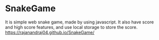 # SnakeGame
It is simple web snake game, made by using javascript.
It also have score and high score features, and use local storage to store the score.
https://rajanandraj04.github.io/SnakeGame/

